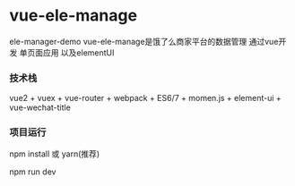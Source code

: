 # vue-ele-manage
ele-manager-demo
vue-ele-manage是饿了么商家平台的数据管理  通过vue开发
单页面应用  以及elementUI
</hr>
<div>
<h3>技术栈</h3>
vue2 + vuex + vue-router + webpack + ES6/7 + momen.js + element-ui + vue-wechat-title
</div>
<h3>项目运行</h3>
npm install 或 yarn(推荐)

npm run dev 
